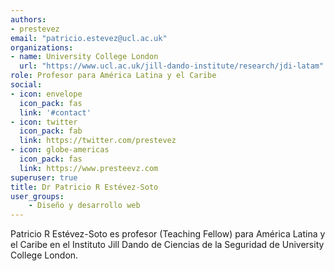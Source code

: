 ```yaml
---
authors:
- prestevez
email: "patricio.estevez@ucl.ac.uk"
organizations:
- name: University College London
  url: "https://www.ucl.ac.uk/jill-dando-institute/research/jdi-latam"
role: Profesor para América Latina y el Caribe
social:
- icon: envelope
  icon_pack: fas
  link: '#contact'
- icon: twitter
  icon_pack: fab
  link: https://twitter.com/prestevez
- icon: globe-americas
  icon_pack: fas
  link: https://www.presteevz.com
superuser: true
title: Dr Patricio R Estévez-Soto
user_groups:
    - Diseño y desarrollo web
---
```


Patricio R Estévez-Soto es profesor (Teaching Fellow) para América Latina y el Caribe en el Instituto Jill Dando de Ciencias de la Seguridad de University College London.
